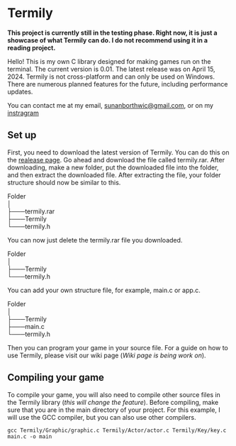 # Termily

**This project is currently still in the testing phase. Right now, it is just a showcase of what Termily can do. I do not recommend using it in a reading project.**

Hello! This is my own C library designed for making games run on the terminal. The current version is 0.01. The latest release was on April 15, 2024. Termily is not cross-platform and can only be used on Windows. There are numerous planned features for the future, including performance updates.

You can contact me at my email, sunanborthwic@gmail.com, or on my [instragram](https://www.instagram.com/nongtajkrub/)

## Set up

First, you need to download the latest version of Termily. You can do this on the [realease page](https://github.com/Nongtajkrub/Termily/releases/tag/v0.01-pre_alpha). Go ahead and download the file called termily.rar. After downloading, make a new folder, put the downloaded file into the folder, and then extract the downloaded file. After extracting the file, your folder structure should now be similar to this. 

Folder  
│  
├───termily.rar  
├───Termily  
└───termily.h  

You can now just delete the termily.rar file you downloaded.

Folder  
│  
├───Termily  
└───termily.h  

You can add your own structure file, for example, main.c or app.c.

Folder  
│  
├───Termily  
├───main.c  
└───termily.h  

Then you can program your game in your source file. For a guide on how to use Termily, please visit our wiki page (_Wiki page is being work on_).

## Compiling your game

To compile your game, you will also need to compile other source files in the Termily library (_this will change the feature_). Before compiling, make sure that you are in the main directory of your project. For this example, I will use the GCC compiler, but you can also use other compilers.

```
gcc Termily/Graphic/graphic.c Termily/Actor/actor.c Termily/Key/key.c main.c -o main
```
